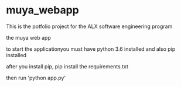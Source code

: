 # muya_webapp

This is the potfolio project for the ALX software engineering program

the muya web app

to start the applicationyou must have python 3.6 installed
and also pip installed

after you install pip,
pip install the requirements.txt

then run 'python app.py'
